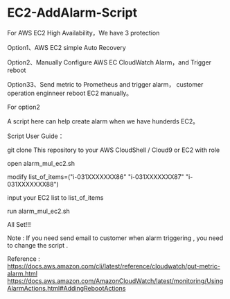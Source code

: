# EC2-AddAlarm-Script

For AWS EC2 High Availability，We have 3 protection

Option1、AWS EC2  simple Auto Recovery

Option2、Manually Configure AWS EC CloudWatch Alarm，and Trigger reboot

Option33、Send metric to Prometheus and trigger alarm， customer operation enginneer reboot EC2 manually。

For option2

A script here can help create alarm when we have hunderds EC2。

Script User Guide：

git clone This repository to your AWS CloudShell / Cloud9 or EC2 with role 


open alarm_mul_ec2.sh

modify list_of_items=("i-031XXXXXXX86" "i-031XXXXXXX87" "i-031XXXXXXX88")

input your EC2 list to list_of_items



run alarm_mul_ec2.sh

All Set!!!


Note : If you need send email to customer when alarm triggering , you need to change the script .

Reference : https://docs.aws.amazon.com/cli/latest/reference/cloudwatch/put-metric-alarm.html
https://docs.aws.amazon.com/AmazonCloudWatch/latest/monitoring/UsingAlarmActions.html#AddingRebootActions
